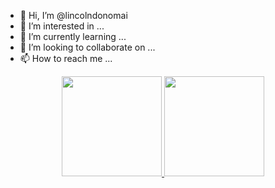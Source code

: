 - 👋 Hi, I’m @lincolndonomai
- 👀 I’m interested in ...
- 🌱 I’m currently learning ...
- 💞️ I’m looking to collaborate on ...
- 📫 How to reach me ...

<div align="center">
  <a href="https://github.com/lincolndonomai">
  <img height="160em" src="https://github-readme-stats.vercel.app/api?username=lincolndonomai&show_icons=true&theme=dark&include_all_commits=true&count_private=true"/>
  <img height="160em" src="https://github-readme-stats.vercel.app/api/top-langs/?username=lincolndonomai&layout=compact&langs_count=7&theme=dark"/>
</div>
